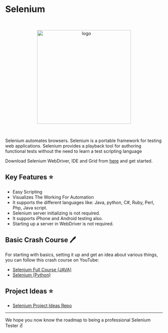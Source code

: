 # Selenium

<br>
<p align="center"><img src="https://camo.githubusercontent.com/74ed64243ba05754329bc527cd4240ebd1c087a1/68747470733a2f2f73656c656e69756d2e6465762f696d616765732f73656c656e69756d5f6c6f676f5f7371756172655f677265656e2e706e67" alt="logo" width="300"/></a>
</p>
<br>

Selenium automates browsers. Selenium is a portable framework for testing web applications. Selenium provides a playback tool for authoring functional tests without the need to learn a test scripting language

Download Selenium WebDriver, IDE and Grid from [here](https://www.selenium.dev/) and get started.

## Key Features :star:

* Easy Scripting 
* Visualizes The Working For Automation
* It supports the different languages like: Java, python, C#, Ruby, Perl, Php, Java script.
* Selenium server initializing is not required.
* It supports iPhone and Android testing also.
* Starting up a server in WebDriver is not required.


## Basic Crash Course :pen:

For starting with basics, setting it up and get an idea about various things, you can follow this crash course on YouTube:

* [Selenium Full Course (JAVA)](https://www.youtube.com/watch?v=FRn5J31eAMw)
* [Selenium (Python)](https://www.youtube.com/watch?v=o3tYiyE_OXE)


## Project Ideas :star:

- [Selenium Project Ideas Repo](https://github.com/christian-bromann/awesome-selenium)

<hr>

We hope you now know the roadmap to being a professional Selenium Tester :v:
